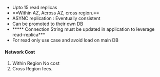 - Upto 15 read replicas
- ==Within AZ, Across AZ, cross region.==
- ASYNC replication : Eventually consistent
- Can be promoted to their own DB
- ***** Connection String must be updated in application to leverage read-replica*** 
- For read only use case and avoid load on main DB

#### Network Cost
1. Within Region No cost
2. Cross Region fees.
